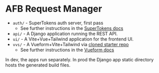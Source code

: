 
# AFB Request Manager

* `auth/` - SuperTokens auth server, first pass
  * See further instructions in the [SuperTokens docs](https://supertokens.io/docs/emailpassword/quick-setup/supertokens)
* `api/` - A Django application running the REST API.
* `ui/` - A Vite+Vue+Tailwind application for the frontend UI.
* `vvs/` - A Vueform+Vite+Tailwind via [cloned starter repo](https://github.com/vueform/vite-starter#installation)
  * See further instructions in the [Vueform docs](https://vueform.com/docs/installation)

In dev, the apps run separately. In prod the Django app static directory hosts the generated build files.
